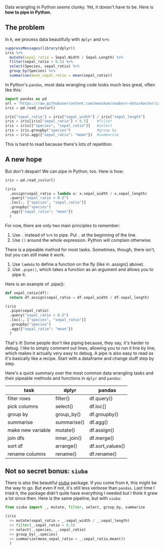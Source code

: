 Data wrangling in Python *seems* clunky. 
Yet, it doesn't have to be. Here is **how to pipe in Python.** 

## The problem

In `R`, we process data beautifully with `dplyr` and `%>%`:

```r
suppressMessages(library(dplyr))
iris %>%
  mutate(sepal_ratio = Sepal.Width / Sepal.Length) %>%
  filter(sepal_ratio > 0.5) %>%
  select(Species, sepal_ratio) %>%
  group_by(Species) %>%
  summarise(mean_sepal_ratio = mean(sepal_ratio))
```

In Python's `pandas`, most data wrangling code looks much less great, often like this:

```python
import pandas as pd
url = "https://raw.githubusercontent.com/mwaskom/seaborn-data/master/iris.csv"
iris = pd.read_csv(url)

iris["sepal_ratio"] = iris["sepal_width"] / iris["sepal_length"]
iris = iris[iris["sepal_ratio"] > 0.5]    #filter
iris = iris[["species", "sepal_ratio"]]   #select
iris = iris.groupby("species")            #group by
iris = iris.agg({"sepal_ratio": "mean"})  #summarise
```

This is hard to read because there's lots of repetition. 

## A new hope

But don't despair! We can pipe in Python, too. Here is how:

```python
iris = pd.read_csv(url)

(iris
  .assign(sepal_ratio = lambda x: x.sepal_width / x.sepal_length)
  .query("sepal_ratio > 0.5")
  .loc[:, ["species", "sepal_ratio"]]
  .groupby("species")
  .agg({"sepal_ratio": "mean"})
  )
```

For now, there are only two main principles to remember:

1. Use `.` instead of `%>%` to pipe. Put `.` at the beginning of the line.
2. Use `()` around the whole expression. Python will complain otherwise.

There is a pipeable method for most tasks. Sometimes, though, there isn't, but you can still make it work. 

1. Use `lambda` to define a function on the fly (like in .assign() above).
2. Use `.pipe()`, which takes a function as an argument and allows you to pipe it. 

Here is an example of .pipe():

```python
def sepal_ratio(df):
  return df.assign(sepal_ratio = df.sepal_width / df.sepal_length)

(iris
  .pipe(sepal_ratio)
  .query("sepal_ratio > 0.5")
  .loc[:, ["species", "sepal_ratio"]]
  .groupby("species")
  .agg({"sepal_ratio": "mean"})
  )
```

That's it! Some people don't like piping because, they say, it's harder to debug. I like to simply comment out lines, allowing you to run it line by line, which makes it actually very easy to debug. A pipe is also easy to read as it's basically like a recipe. Start with a dataframe and change stuff step by step.

Here's a quick summary over the most common data wrangling tasks and their pipeable methods and functions in `dplyr` and `pandas`:

| task              | dplyr        | pandas           |
| ----------------- | ------------ | ---------------- |
| filter rows       | filter()     | df.query()       |
| pick columns      | select()     | df.loc[]         |
| group by          | group_by()   | df.groupby()     |
| summarise         | summarise()  | df.agg()         |
| make new variable | mutate()     | df.assign()      |
| join dfs          | inner_join() | df.merge()       |
| sort df           | arrange()    | df.sort_values() |
| rename columns    | rename()     | df.rename()      |

## Not so secret bonus: `siuba`

There is also the beautiful [siuba](https://siuba.org/) package. If you come from `R`, this might be the way to go. But even if not, it's still less verbose than `pandas`. Last time I tried it, the package didn't quite have everything I needed but I think it grew a lot since then. Here is the same pipeline, but with `siuba`:

```python
from siuba import _, mutate, filter, select, group_by, summarize

(iris
  >> mutate(sepal_ratio = _.sepal_width / _.sepal_length)
  >> filter(_.sepal_ratio > 0.5)
  >> select(_.species, _.sepal_ratio)
  >> group_by(_.species)
  >> summarize(mean_sepal_ratio = _.sepal_ratio.mean())
  )
```
